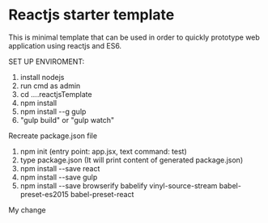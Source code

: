 Reactjs starter template
========

This is minimal template that can be used in order to quickly prototype web application using reactjs and ES6.

SET UP ENVIROMENT:
1) install nodejs
2) run cmd as admin
3) cd ....reactjsTemplate
4) npm install
5) npm install --g gulp
6) "gulp build" or "gulp watch"


Recreate package.json file
1) npm init           (entry point: app.jsx, text command: test)
2) type package.json  (It will print content of generated package.json)
5) npm install --save react
6) npm install --save gulp
7) npm install --save browserify babelify vinyl-source-stream babel-preset-es2015 babel-preset-react

My change
